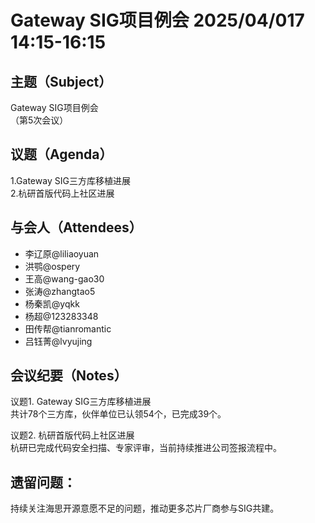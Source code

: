 # Gateway SIG项目例会 2025/04/017 14:15-16:15  

## 主题（Subject）  
Gateway SIG项目例会  
（第5次会议）

## 议题（Agenda）  
1.Gateway SIG三方库移植进展  
2.杭研首版代码上社区进展

## 与会人（Attendees）
* 李辽原@liliaoyuan  
* 洪鹗@ospery  
* 王高@wang-gao30  
* 张涛@zhangtao5  
* 杨秦凯@yqkk  
* 杨超@123283348
* 田传帮@tianromantic  
* 吕钰菁@lvyujing

## 会议纪要（Notes）  
议题1. Gateway SIG三方库移植进展  
共计78个三方库，伙伴单位已认领54个，已完成39个。

议题2. 杭研首版代码上社区进展  
杭研已完成代码安全扫描、专家评审，当前持续推进公司签报流程中。

## 遗留问题：
持续关注海思开源意愿不足的问题，推动更多芯片厂商参与SIG共建。